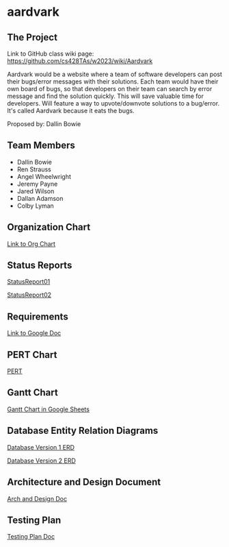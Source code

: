 # aardvark

## The Project

Link to GitHub class wiki page: https://github.com/cs428TAs/w2023/wiki/Aardvark

Aardvark would be a website where a team of software developers can post their bugs/error messages with their solutions. Each team would have their own board of bugs, so that developers on their team can search by error message and find the solution quickly. This will save valuable time for developers. Will feature a way to upvote/downvote solutions to a bug/error. It's called Aardvark because it eats the bugs.

Proposed by: Dallin Bowie

## Team Members

* Dallin Bowie
* Ren Strauss
* Angel Wheelwright
* Jeremy Payne
* Jared Wilson
* Dallan Adamson
* Colby Lyman

## Organization Chart
[Link to Org Chart](https://github.com/rbstrauss98/aardvark/blob/main/Org%20Chart%20Aardvark.jpg)

## Status Reports
[StatusReport01](https://github.com/rbstrauss98/aardvark/blob/main/Aardvark%20report%20(1).xlsx)

[StatusReport02](https://github.com/rbstrauss98/aardvark/blob/main/Aardvark%20report%202%20-%20Sheet1.csv)

## Requirements
[Link to Google Doc](https://docs.google.com/document/d/1qh_Z-gb9oVGyNqa2Y-JWFi96G-mTPZzXZMl5F_xanNY/edit?usp=sharing)

## PERT Chart
[PERT](https://github.com/rbstrauss98/aardvark/blob/main/PERT%20Chart.png)

## Gantt Chart
[Gantt Chart in Google Sheets](https://docs.google.com/spreadsheets/d/1TeNB_ne3lPgpLOUglW823o-0Ad1kB6NOLjJQHQJR85Q/edit?usp=sharing)

## Database Entity Relation Diagrams
[Database Version 1 ERD](https://github.com/rbstrauss98/aardvark/blob/main/aardvark_v1_ERD.jpg)

[Database Version 2 ERD](https://github.com/rbstrauss98/aardvark/blob/main/aardvark_v2_ERD.jpg)

## Architecture and Design Document
[Arch and Design Doc](https://docs.google.com/document/d/1awaBj_mNkA5wYFt5KFwKp_HCvkIyx1_NuNK0nFNPRw0/edit?usp=sharing)

## Testing Plan
[Testing Plan Doc](https://docs.google.com/document/d/1nbqDxVlO3cZvRqXPk7sKTStOuDrac5AYs0ODWOsz0Q4/edit)
